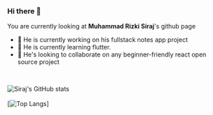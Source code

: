 ### Hi there 👋

You are currently looking at **Muhammad Rizki Siraj**'s github page
<ul>
<li>
  🔭 He is currently working on his fullstack notes app project
  </li>
<li>
  🌱 He is currently learning flutter.
  </li>
<li>
  👯 He's looking to collaborate on any beginner-friendly react open source project
  </li>
 </ul>
 <br />


<!--
**rizkisiraj/rizkisiraj** is a ✨ _special_ ✨ repository because its `README.md` (this file) appears on your GitHub profile.

Here are some ideas to get you started:

- 🔭 I’m currently working on ...
- 🌱 I’m currently learning ...
- 👯 I’m looking to collaborate on ...
- 🤔 I’m looking for help with ...
- 💬 Ask me about ...
- 📫 How to reach me: ...
- 😄 Pronouns: ...
- ⚡ Fun fact: ...
-->


![Siraj's GitHub stats](https://github-readme-stats.vercel.app/api?username=rizkisiraj&count_private=true&theme=radical)
<br />
<br />
[![Top Langs](https://github-readme-stats.vercel.app/api/top-langs/?username=rizkisiraj&layout=compact&theme=radical)]
